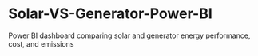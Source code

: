 # Solar-VS-Generator-Power-BI
Power BI dashboard comparing solar and generator energy performance, cost, and emissions
